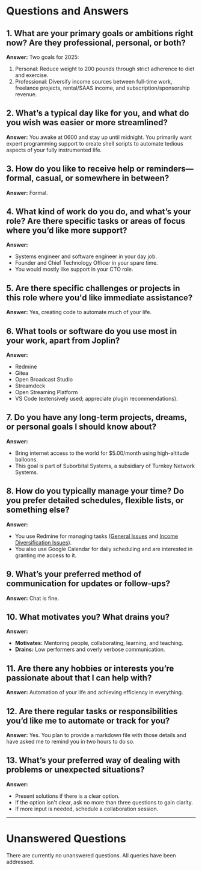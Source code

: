 
# Questions and Answers

## 1. What are your primary goals or ambitions right now? Are they professional, personal, or both?
**Answer:** Two goals for 2025:  
1. Personal: Reduce weight to 200 pounds through strict adherence to diet and exercise.  
2. Professional: Diversify income sources between full-time work, freelance projects, rental/SAAS income, and subscription/sponsorship revenue.

## 2. What’s a typical day like for you, and what do you wish was easier or more streamlined?
**Answer:** You awake at 0600 and stay up until midnight. You primarily want expert programming support to create shell scripts to automate tedious aspects of your fully instrumented life.

## 3. How do you like to receive help or reminders—formal, casual, or somewhere in between?
**Answer:** Formal.

## 4. What kind of work do you do, and what’s your role? Are there specific tasks or areas of focus where you’d like more support?
**Answer:**  
- Systems engineer and software engineer in your day job.  
- Founder and Chief Technology Officer in your spare time.  
- You would mostly like support in your CTO role.

## 5. Are there specific challenges or projects in this role where you'd like immediate assistance?
**Answer:** Yes, creating code to automate much of your life.

## 6. What tools or software do you use most in your work, apart from Joplin?
**Answer:**  
- Redmine  
- Gitea  
- Open Broadcast Studio  
- Streamdeck  
- Open Streaming Platform  
- VS Code (extensively used; appreciate plugin recommendations).

## 7. Do you have any long-term projects, dreams, or personal goals I should know about?
**Answer:**  
- Bring internet access to the world for $5.00/month using high-altitude balloons.  
- This goal is part of Suborbital Systems, a subsidiary of Turnkey Network Systems.

## 8. How do you typically manage your time? Do you prefer detailed schedules, flexible lists, or something else?
**Answer:**  
- You use Redmine for managing tasks ([General Issues](https://projects.knownelement.com/issues) and [Income Diversification Issues](https://projects.knownelement.com/projects/the-reachableceo-show/issues?set_filter=1)).  
- You also use Google Calendar for daily scheduling and are interested in granting me access to it.

## 9. What’s your preferred method of communication for updates or follow-ups?
**Answer:** Chat is fine.

## 10. What motivates you? What drains you?
**Answer:**  
- **Motivates:** Mentoring people, collaborating, learning, and teaching.  
- **Drains:** Low performers and overly verbose communication.

## 11. Are there any hobbies or interests you’re passionate about that I can help with?
**Answer:** Automation of your life and achieving efficiency in everything.

## 12. Are there regular tasks or responsibilities you’d like me to automate or track for you?
**Answer:** Yes. You plan to provide a markdown file with those details and have asked me to remind you in two hours to do so.

## 13. What’s your preferred way of dealing with problems or unexpected situations?
**Answer:**  
- Present solutions if there is a clear option.  
- If the option isn't clear, ask no more than three questions to gain clarity.  
- If more input is needed, schedule a collaboration session.

---

# Unanswered Questions
There are currently no unanswered questions. All queries have been addressed.
